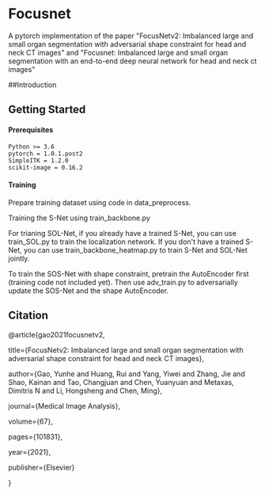 # Focusnet
A pytorch implementation of the paper "FocusNetv2: Imbalanced large and small organ segmentation with adversarial shape constraint for head and neck CT images" and "Focusnet: Imbalanced large and small organ segmentation with an end-to-end deep neural network for head and neck ct images"

##Introduction


## Getting Started
#### Prerequisites
```
Python >= 3.6
pytorch = 1.0.1.post2
SimpleITK = 1.2.0
scikit-image = 0.16.2
```


#### Training
Prepare training dataset using code in data_preprocess.


Training the S-Net using train_backbone.py

For trianing SOL-Net, if you already have a trained S-Net, you can use train_SOL.py to train the localization network. If you don't have a trained S-Net, you can use train_backbone_heatmap.py to train S-Net and SOL-Net jointly.

To train the SOS-Net with shape constraint, pretrain the AutoEncoder first (training code not included yet). Then use adv_train.py to adversarially update the SOS-Net and the shape AutoEncoder.




## Citation

@article{gao2021focusnetv2,

title={FocusNetv2: Imbalanced large and small organ segmentation with adversarial shape constraint for head and neck CT images},

author={Gao, Yunhe and Huang, Rui and Yang, Yiwei and Zhang, Jie and Shao, Kainan and Tao, Changjuan and Chen, Yuanyuan and Metaxas, Dimitris N and Li, Hongsheng and Chen, Ming},

journal={Medical Image Analysis},

volume={67},

pages={101831},

year={2021},

publisher={Elsevier}

}

